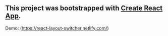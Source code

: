 This project was bootstrapped with [Create React App](https://github.com/facebookincubator/create-react-app).
---
Demo: (https://react-layout-switcher.netlify.com/)
